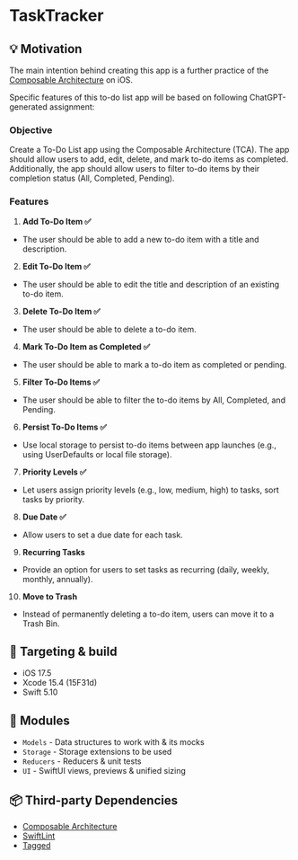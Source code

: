 # TaskTracker

## 💡 Motivation

The main intention behind creating this app is a further practice of the [Composable Architecture](https://www.pointfree.co/collections/composable-architecture) on iOS.

Specific features of this to-do list app will be based on following ChatGPT-generated assignment:

### Objective

Create a To-Do List app using the Composable Architecture (TCA). The app should allow users to add, edit, delete, and mark to-do items as completed. Additionally, the app should allow users to filter to-do items by their completion status (All, Completed, Pending).

### Features

1. **Add To-Do Item ✅**
* The user should be able to add a new to-do item with a title and description.
2. **Edit To-Do Item ✅**
* The user should be able to edit the title and description of an existing to-do item.
3. **Delete To-Do Item ✅**
* The user should be able to delete a to-do item.
4. **Mark To-Do Item as Completed ✅**
* The user should be able to mark a to-do item as completed or pending.
5. **Filter To-Do Items ✅**
* The user should be able to filter the to-do items by All, Completed, and Pending.
6. **Persist To-Do Items ✅**
* Use local storage to persist to-do items between app launches (e.g., using UserDefaults or local file storage).
7. **Priority Levels ✅**
* Let users assign priority levels (e.g., low, medium, high) to tasks, sort tasks by priority.
8. **Due Date ✅**
* Allow users to set a due date for each task.
9. **Recurring Tasks**
* Provide an option for users to set tasks as recurring (daily, weekly, monthly, annually).
10. **Move to Trash**
* Instead of permanently deleting a to-do item, users can move it to a Trash Bin.

## 🔨 Targeting & build

* iOS 17.5
* Xcode 15.4 (15F31d)
* Swift 5.10

## 🧩 Modules

* `Models` - Data structures to work with & its mocks
* `Storage` - Storage extensions to be used
* `Reducers` - Reducers & unit tests
* `UI` - SwiftUI views, previews & unified sizing

## 📦 Third-party Dependencies

* [Composable Architecture](https://github.com/pointfreeco/swift-composable-architecture)
* [SwiftLint](https://github.com/realm/SwiftLint)
* [Tagged](https://github.com/pointfreeco/swift-tagged)